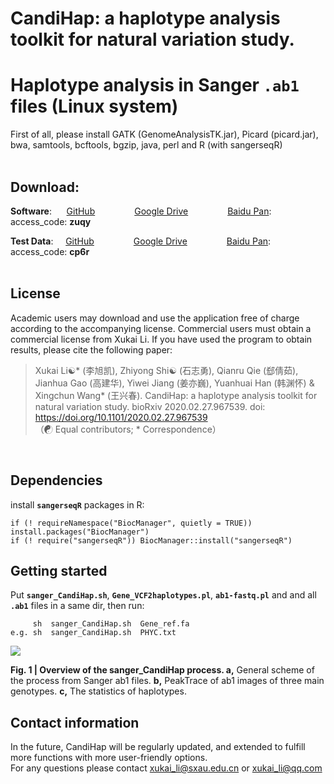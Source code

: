 # CandiHap: a haplotype analysis toolkit for natural variation study.
# Haplotype analysis in Sanger __`.ab1`__ files (Linux system)
First of all, please install GATK (GenomeAnalysisTK.jar), Picard (picard.jar), bwa, samtools, bcftools, bgzip, java, perl and R (with sangerseqR)</br></br>

## Download:
**Software**:      [GitHub](https://github.com/xukaili/CandiHap/raw/master/Sanger_ab1_Linux/sanger_CandiHap-1.0.1.zip)                [Google Drive](https://drive.google.com/file/d/1QgVMbSYx27_j_OYzu5OWWRshSehsoZkJ/view?usp=sharing)                [Baidu Pan](https://pan.baidu.com/s/1ShMMMNogsJNdx3GOyMIj_w):   access_code: **zuqy**</br>

**Test Data**:     [GitHub](https://github.com/xukaili/CandiHap/raw/master/Sanger_ab1_Linux/sanger_teat_data.zip)                [Google Drive](https://drive.google.com/file/d/1ZiFGuFG01b4r_zsnbhqpaIZAZ-yffUCC/view?usp=sharing)                [Baidu Pan](https://pan.baidu.com/s/1Y-Ohg-Q8AiXLDJDoQxkMzA):   access_code: **cp6r**</br></br>

## License
Academic users may download and use the application free of charge according to the accompanying license. Commercial users must obtain a commercial license from Xukai Li. If you have used the program to obtain results, please cite the following paper:</br>

> Xukai Li☯* (李旭凯), Zhiyong Shi☯ (石志勇), Qianru Qie (郄倩茹), Jianhua Gao (高建华), Yiwei Jiang (姜亦巍), Yuanhuai Han (韩渊怀) & Xingchun Wang* (王兴春). CandiHap: a haplotype analysis toolkit for natural variation study. bioRxiv 2020.02.27.967539. doi: https://doi.org/10.1101/2020.02.27.967539</br>
> （☯ Equal contributors; * Correspondence）</br>
</br>

## Dependencies
install __`sangerseqR`__ packages in R:</br>
```
if (! requireNamespace("BiocManager", quietly = TRUE)) install.packages("BiocManager")
if (! require("sangerseqR")) BiocManager::install("sangerseqR")
```

## Getting started
Put __`sanger_CandiHap.sh`__, __`Gene_VCF2haplotypes.pl`__, __`ab1-fastq.pl`__ and and all __`.ab1`__ files in a same dir, then run:</br>
```
     sh  sanger_CandiHap.sh  Gene_ref.fa
e.g. sh  sanger_CandiHap.sh  PHYC.txt
```

<img src="https://github.com/xukaili/CandiHap/blob/master/Figures/Sanger_Figure.png">

**Fig. 1 | Overview of the sanger_CandiHap process. a,** General scheme of the process from Sanger ab1 files. **b,** PeakTrace of ab1 images of three main genotypes. **c,** The statistics of haplotypes. </br>

## Contact information
In the future, CandiHap will be regularly updated, and extended to fulfill more functions with more user-friendly options.</br>
For any questions please contact xukai_li@sxau.edu.cn or xukai_li@qq.com </br>
